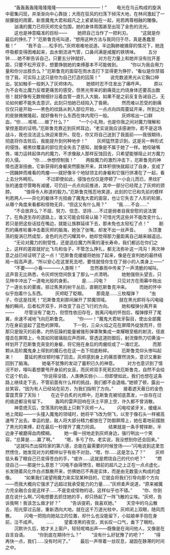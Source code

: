 　　“轰轰轰轰隆隆隆隆隆——————————！”
　　电光在乌云构成的旋涡中密集闪现，并渐渐向中心靠拢；大雨在狂风的扫荡下倾泻大地，在林间激起了一层朦胧的雨雾。新晋魔鬼大君和超凡之上紧紧贴在一起，宛若两尊相融的雕像。
　　汹涌的魔力已将灰烬完全包围，她的身体周围甚至出现了金色的流光。
　　这也是神意瞄准的目标——
　　她把自己当作了一把利刃。
　　“这就是你最后的挣扎了？”厄斯鲁克吼叫道，“想用这种方法与我同归于尽，真是愚蠢至极！”
　　“我不会……松手的。”灰烬艰难地说道。半边胸肺被捅穿的情况下，她连呼吸都变得困难起来，血水倒流进气管，口鼻间满是咸腥的铁锈味。
　　五分钟……她不断告诉自己，只要五分钟就好。
　　对方在力量上和她并没有拉开差距，只要不松开双手，想要挣脱她的束缚基本不可能做到。
　　“你以为我会用力量和你分出胜负么？”厄斯鲁克的面容在雨水击打下显得更为狰狞，“看似是你禁锢住了我，可实际上这只是你为自己打造的囚笼！”
　　说完数道黑光从它胸口伸出，犹如触手一般刺入了灰烬体内。
　　她顿时忍不住发出了痛呼声。
　　原以为不会有比魔力反噬更痛苦的感受，但黑光带来的剧痛竟比灼烧身体还要高出数倍！就好像有无数根细针沿着血管一直扎入大脑，如果不是之前反复告诫自己，无论如何都不能失去意识，此刻只怕她已经陷入了昏厥。
　　然而难以忍受的剧痛仅仅只是开始——黑色的纹路从刺入部位开始，一点点向四周蔓延开来，所到之处的皮肤微微隆起，就好像有什么东西在体内爬行一般。
　　灰烬咳出一口鲜血，“你……咳咳……做了什么？”
　　“一个小礼物，也是你我之间对魔力理解和掌控差距的证明。”厄斯鲁克靠近到灰烬耳边，“老实说我应该感谢你，若不是这场战斗，我也没法这么快迎来晋升。现在，你又将自己送到了我面前——我很期待，彻底将你击败后，我能提升到何种地步！”
　　灰烬猛然意识到，这是另一种形式的侵蚀，被黑纹覆盖的部位完全失去了感知，就像是不属于她了一样。她咬破嘴唇，竭力运转起体内的魔力，不求像敌人那样反蚀回去，只希望能够阻止对方魔力的入侵。
　　“你……休想控制我！”
　　两股魔力的激烈冲击下，厄斯鲁克的神情也逐渐扭曲，它新获得的身躯突然膨胀开来，其体积很快就超过了自身，变成了一团臃肿而难看的肉瘤——就好像半个地狱领主的身躯和它强行拼凑在了一起，看上去分外畸形。
　　不过即使如此，侵蚀也仅仅是停顿了一小会儿而已，黑纹扩张的速度尽管略有减缓，可仍旧一点点向前推进，其中一部分已经爬上了灰烬的颈脖。
　　“值得令人称道的毅力。”厄斯鲁克残忍地笑道，此刻的它已和先前的模样判若两人——异化的躯体不光扭曲了魔鬼大君的面容，也让它失去了人形的轮廓，从哪个角度来看都和怪物无异，“但这又有什么用？”
　　“我……不会……”
　　“不会放弃么？不屈、努力、信念、坚持……不过是弱者自我安慰的说法罢了。在角逐生存的道路上，谁又可能会轻易认输？可惜光凭这些并不能改变什么，若只是把这些话挂在嘴边，就能让族群延续下去，那未免也太轻松了点！”
　　剧烈的痛疼轮番冲击着灰烬的脑海，她张了张嘴，却发不出一丝声音。
　　头顶激荡的旋涡已然成型，金色的光芒闪耀其中，她却觉得那力量距离自己越来越遥远。
　　“无论对魔力的耐受性，还是适应魔力所需的漫长寿命，我们都远在你们之上，这样的差距就好比飞鸟和虫子，不管怎么挣扎，都无法弥补这一鸿沟！两次神意之战已经证明了这一点！”厄斯鲁克缓缓将她抬了起来，像是在宣判她的最终结局一般高声道，“所以安心在这里死去吧，要怪就怪你生在了弱小的人类身上——”
　　“不要——小看————人类啊！”
　　忽然暴雨中传来了一声清脆的喊叫。这声音无比熟悉，令灰烬恍惚间恢复了那么一点清明。
　　她勉强侧头望去，只见林中冲出了一道电光般的身影。
　　是……闪电？
　　只见对方在雨幕中拖出了一道长长的雾痕，掠过焦黑的树干丛后，直朝厄斯鲁克冲来。
　　而她的怀中似乎抱着什么东西。
　　灰烬眨了眨眼。
　　那竟是……三枚榴弹？
　　“虫子，你这是找死！”厄斯鲁克刹那间展开了禁魔领域。
　　就在黑光即将与闪电碰触的瞬间，后者松开双手，并改变了自己飞行的方向。
　　她和榴弹分离开来——
　　尽管没有了能力，但惯性依旧存在，脱离闪电的怀抱后，榴弹撑开了尾翼，余速不减地飞向厄斯鲁克。
　　“你——！”魔鬼大君呲牙裂目，使出全部魔力在身前竖起了蓝色的屏障。
　　下一刻，三朵火焰之花在屏障外绽放而开，但那只是毁灭的前奏。灼热狂躁的能量被锥形弹罩聚集成一束耀眼至极的射流，径直撞击在屏障上，令其如同玻璃般应声而碎。穿透这道防御后，射流像热刀切黄油一样划开了厄斯鲁克突变的身躯，将它拖在身后的肉瘤绞成了一滩烂泥。
　　而那颗从高阶魔鬼身上得到的魔石也在这一击下彻底粉碎。
　　厄斯鲁克仰头惨叫起来！
　　蔓延的黑纹顿时缩了回去，灰烬感到身上的痛苦骤然消失，意识又重新回到了脑海。
　　她毫不犹豫的发动了蓄积已久的神意。
　　对方也意识到了情况不妙，嚎叫着想要甩开身前的女巫，而灰烬双手死死扣住厄斯鲁克，自然不会给它这个机会。
　　“你说得没错，人类确实弱小……但即使如此，我们也想在这条路上继续走下去，不管前面有什么样的挑战，我们都不会退缩。”她顿了顿，露出一丝笑容，“因为有人已经站在前方，为我们指明了方向。”
　　接着遮天蔽日的金色雷霆贯穿了天际！
　　在近乎白炙的光辉中，厄斯鲁克被彻底蒸发，一丝存在过的痕迹都没有留下。
　　轰鸣的雷声回响在沃土平原上空，许久都不曾消散。
　　神意熄灭后，空荡荡的地面上只剩下灰烬一人。
　　闪电咬紧牙关，缓缓从地上爬起——一头撞入魔鬼的领域时，她将平飞改为侧飞，以至于像石头一样被高速甩了出去。幸运的是，敌人将大部分精力都放在了防御屏障上，她在着地前摆脱了黑光的束缚，赶在最后一秒撑开了魔力同调。
　　结果就是一条手臂摔断，半边身子被磨得血肉模糊。
　　她一瘸一拐地走到灰烬身边，强行咧出一个笑容，“总算是……赢了啊。”
　　“嗯，多亏了你。老实说，我没想到你还会回来。”
　　“这就叫杰出探险家的第六感，总能在最需要的时候登场——”闪电说到这里忽然愣住，她发现对方的模样似乎有些不对劲，“喂，你……这是怎么了？”
　　灰烬低头看了眼自己已变得苍白的手，“或许……这就是燃烧自己的代价吧？”
　　“燃烧自己——那是什么意思？”闪电不由得愣住，眼前的超凡之上正在一点点虚化，长发随着风化作白点飘散开来，仿佛她已不再是实体，而是由无数萤火构成的虚像。
　　“如果我们渴望用魔力来实现某种目的，它就会将我们引导向那个方向——而我大概向它强求了远超过我承受能力的力量……”灰烬柔声说道，“原来被魔力完全融合会是这样子……不是变成怪物的话，这样似乎也不错。”
　　“你、你到底在说什么啊，”闪电想要去抓住她的手，却只扬起了一阵飞散的尘埃。“灰烬，告诉我啊！我该怎么做才好？”
　　“告诉提莉，我喜欢她。”
　　天空中的乌云散去，阳光穿过云层，重新洒向大地。就在这千万道光柱中，灰烬闭上双眼，随风而散。
　　闪电一把抱向她站立的位置，却什么也没能留下，小姑娘单手抱在身前，泣不成声。
　　……
　　望着漆黑的夜空，岚长叹一口气，垂下了眼睑。
　　沉默许久后，她才关上窗户，轻轻呢喃出声——既像是在询问他人，又像是在自言自语。
　　“你到底在期待什么？”
　　“没有什么好犹豫了的吧？”
　　“得再快一点，我们……没有时间了。”
　　最后一声带着一丝叹息，凝固在静滞的时间之中。